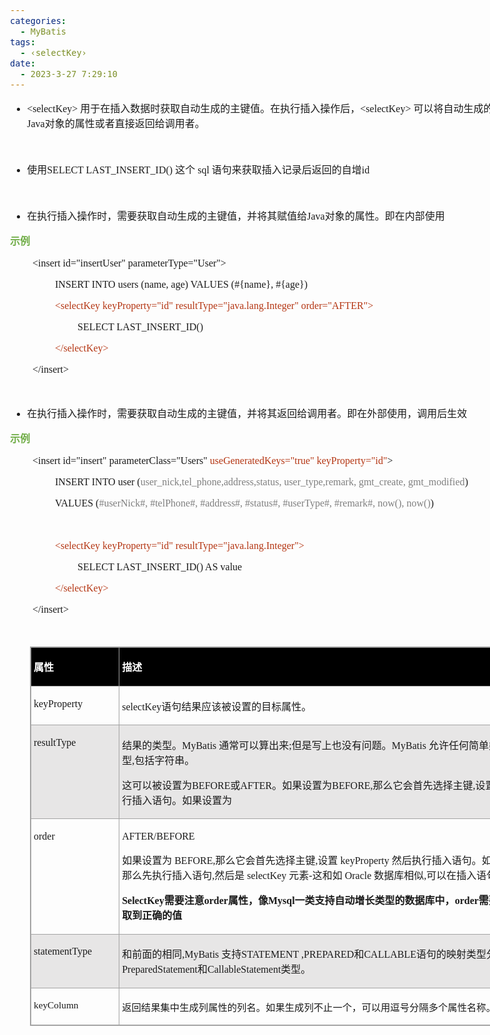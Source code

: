 ```yaml
---
categories:
  - MyBatis
tags:
  - ‹selectKey›
date:
  - 2023-3-27 7:29:10
---
```


<body lang=zh-CN style='font-family:"Microsoft YaHei UI";font-size:12.0pt'>
<!--StartFragment-->

<div style='direction:ltr;border-width:100%'>

<div style='direction:ltr;margin-top:0in;margin-left:0in;width:9.3354in'>

<div style='direction:ltr;margin-top:0in;margin-left:0in;width:9.3354in'>

<ul type=disc style='direction:ltr;unicode-bidi:embed;margin-top:0in;
 margin-bottom:0in'>
 <li style='margin-top:0;margin-bottom:0;vertical-align:middle'><span
     style='font-family:"Comic Sans MS";font-size:12.0pt' lang=zh-CN>&lt;selectKey&gt;</span><span
     style='font-family:"Comic Sans MS";font-size:12.0pt' lang=en-US> </span><span
     style='font-family:"Microsoft YaHei UI";font-size:12.0pt' lang=zh-CN>用于在插入数据时获取自动生成的主键值。在执行插入操作后，</span><span
     style='font-family:"Comic Sans MS";font-size:12.0pt' lang=zh-CN>&lt;selectKey&gt;</span><span
     style='font-family:"Comic Sans MS";font-size:12.0pt' lang=en-US> </span><span
     style='font-family:"Microsoft YaHei UI";font-size:12.0pt' lang=zh-CN>可以将自动生成的主键值赋值给</span><span
     style='font-family:"Comic Sans MS";font-size:12.0pt' lang=zh-CN>Java</span><span
     style='font-family:"Microsoft YaHei UI";font-size:12.0pt' lang=zh-CN>对象的属性或者直接返回给调用者。</span></li>
</ul>

<p style='margin-left:.375in;font-family:"Comic Sans MS";font-size:
12.0pt'>&nbsp;</p>

<ul type=disc style='direction:ltr;unicode-bidi:embed;margin-top:0in;
 margin-bottom:0in'>
 <li style='margin-top:0;margin-bottom:0;vertical-align:middle'><span
     style='font-family:"Microsoft YaHei UI";font-size:12.0pt' lang=zh-CN>使用</span><span
     style='font-family:"Comic Sans MS";font-size:12.0pt' lang=zh-CN>SELECT
     LAST_INSERT_ID() </span><span style='font-family:"Microsoft YaHei UI";
     font-size:12.0pt' lang=zh-CN>这个</span><span style='font-family:"Comic Sans MS";
     font-size:12.0pt' lang=en-US> </span><span style='font-family:"Comic Sans MS";
     font-size:12.0pt' lang=zh-CN>sql</span><span style='font-family:"Comic Sans MS";
     font-size:12.0pt' lang=en-US> </span><span style='font-family:"Microsoft YaHei UI";
     font-size:12.0pt' lang=zh-CN>语句来获取插入记录后返回的自增</span><span style='font-family:
     "Comic Sans MS";font-size:12.0pt' lang=zh-CN>id</span></li>
</ul>

<p style='font-family:"Comic Sans MS";font-size:12.0pt'>&nbsp;</p>

<ul type=disc style='direction:ltr;unicode-bidi:embed;margin-top:0in;
 margin-bottom:0in'>
 <li style='margin-top:0;margin-bottom:0;vertical-align:middle'><span
     style='font-family:"Microsoft YaHei UI";font-size:12.0pt'>在执行插入操作时，需要获取自动生成的主键值，并将其赋值给</span><span
     style='font-family:"Comic Sans MS";font-size:12.0pt'>Java</span><span
     style='font-family:"Microsoft YaHei UI";font-size:12.0pt'>对象的属性。即在内部使用</span></li>
</ul>

<p style='font-family:"Microsoft YaHei UI";font-size:12.0pt;
color:#70AD47'><span style='font-weight:bold'>示例</span></p>

<p style='margin-left:.375in;font-family:"Comic Sans MS";font-size:
12.0pt'>&lt;insert id=&quot;insertUser&quot; parameterType=&quot;User&quot;&gt;</p>

<p style='margin-left:.75in;font-family:"Comic Sans MS";font-size:
12.0pt'>INSERT INTO users (name, age) VALUES (#{name}, #{age})</p>

<p style='margin-left:.75in;font-family:"Comic Sans MS";font-size:
12.0pt;color:#B43512'>&lt;selectKey keyProperty=&quot;id&quot;
resultType=&quot;java.lang.Integer&quot; order=&quot;AFTER&quot;&gt;</p>

<p style='margin-left:1.125in;font-family:"Comic Sans MS";
font-size:12.0pt'>SELECT LAST_INSERT_ID()</p>

<p style='margin-left:.75in;font-family:"Comic Sans MS";font-size:
12.0pt;color:#B43512'>&lt;/selectKey&gt;</p>

<p style='margin-left:.375in;font-family:"Comic Sans MS";font-size:
12.0pt'>&lt;/insert&gt;</p>

<p style='margin-left:.375in;font-family:"Comic Sans MS";font-size:
11.0pt'>&nbsp;</p>

<ul type=disc style='direction:ltr;unicode-bidi:embed;margin-top:0in;
 margin-bottom:0in'>
 <li style='margin-top:0;margin-bottom:0;vertical-align:middle'><span
     style='font-family:"Microsoft YaHei UI";font-size:12.0pt'>在执行插入操作时，需要获取自动生成的主键值，并将其返回给调用者。即在外部使用，调用后生效</span></li>
</ul>

<p style='font-family:"Microsoft YaHei UI";font-size:12.0pt;
color:#70AD47'><span style='font-weight:bold'>示例</span></p>

<p style='margin-left:.375in;font-family:"Comic Sans MS";font-size:
12.0pt'><span lang=zh-CN>&lt;insert id=&quot;insert&quot;
parameterClass=&quot;User</span><span lang=en-US>s</span><span lang=zh-CN>&quot;</span><span
lang=en-US> </span><span style='color:#B43512' lang=zh-CN>useGeneratedKeys=&quot;true&quot;
keyProperty=&quot;id&quot;</span><span lang=zh-CN>&gt;</span></p>

<p style='margin-left:.75in;font-family:"Comic Sans MS";font-size:
12.0pt'><span lang=zh-CN>INSERT INTO user</span><span lang=en-US> </span><span
lang=zh-CN>(</span><span style='color:#7F7F7F' lang=zh-CN>user_nick,tel_phone,address,status,
user_type,remark, gmt_create, gmt_modified</span><span lang=zh-CN>)</span></p>

<p style='margin-left:.75in;font-family:"Comic Sans MS";font-size:
12.0pt'><span lang=zh-CN>VALUES (</span><span style='color:#7F7F7F' lang=zh-CN>#userNick#,
#telPhone#, #address#, #status#,</span><span style='color:#7F7F7F' lang=en-US> </span><span
style='color:#7F7F7F' lang=zh-CN>#userType#, #remark#, now(), now()</span><span
lang=zh-CN>)</span></p>

<p style='margin-left:.75in;font-family:"Comic Sans MS";font-size:
12.0pt'>&nbsp;</p>

<p style='margin-left:.75in;font-family:"Comic Sans MS";font-size:
12.0pt;color:#B43512'>&lt;selectKey keyProperty=&quot;id&quot;
resultType=&quot;java.lang.Integer&quot;&gt;</p>

<p style='margin-left:1.125in;font-family:"Comic Sans MS";
font-size:12.0pt'>SELECT LAST_INSERT_ID() AS value</p>

<p style='margin-left:.75in;font-family:"Comic Sans MS";font-size:
12.0pt;color:#B43512'>&lt;/selectKey&gt;</p>

<p style='margin-left:.375in;font-family:"Comic Sans MS";font-size:
12.0pt'>&lt;/insert&gt;</p>

<p style='margin-left:.375in;font-family:"Comic Sans MS";font-size:
11.5pt;color:#ED7D31' lang=en-US>&nbsp;</p>

<div style='direction:ltr'>

<table border=1 cellpadding=0 cellspacing=0 valign=top style='direction:ltr;
 border-collapse:collapse;border-style:solid;border-color:#A3A3A3;border-width:
 1pt;margin-left:.3333in' title="" summary="">
 <tr>
  <td style='border-style:solid;border-color:#A3A3A3;border-width:1pt;
  background-color:black;vertical-align:top;width:1.3576in;padding:2.0pt 3.0pt 2.0pt 3.0pt'>
  <p style='font-family:"Microsoft YaHei UI";font-size:12.0pt;
  color:white'><span style='font-weight:bold'>属性</span></p>
  </td>
  <td style='border-style:solid;border-color:#A3A3A3;border-width:1pt;
  background-color:black;vertical-align:top;width:7.5145in;padding:2.0pt 3.0pt 2.0pt 3.0pt'>
  <p style='font-family:"Microsoft YaHei UI";font-size:12.0pt;
  color:white'><span style='font-weight:bold'>描述</span></p>
  </td>
 </tr>
 <tr>
  <td style='border-style:solid;border-color:#A3A3A3;border-width:1pt;
  vertical-align:top;width:1.3576in;padding:2.0pt 3.0pt 2.0pt 3.0pt'>
  <p style='font-family:"Comic Sans MS";font-size:12.0pt'>keyProperty</p>
  </td>
  <td style='border-style:solid;border-color:#A3A3A3;border-width:1pt;
  vertical-align:top;width:7.5145in;padding:2.0pt 3.0pt 2.0pt 3.0pt'>
  <p style='font-size:12.0pt'><span style='font-family:"Comic Sans MS"'>selectKey</span><span
  style='font-family:"Microsoft YaHei UI"'>语句结果应该被设置的目标属性。</span></p>
  </td>
 </tr>
 <tr>
  <td style='border-style:solid;border-color:#A3A3A3;border-width:1pt;
  background-color:#E7E6E6;vertical-align:top;width:1.3576in;padding:2.0pt 3.0pt 2.0pt 3.0pt'>
  <p style='font-family:"Comic Sans MS";font-size:12.0pt'>resultType</p>
  </td>
  <td style='border-style:solid;border-color:#A3A3A3;border-width:1pt;
  background-color:#E7E6E6;vertical-align:top;width:7.584in;padding:2.0pt 3.0pt 2.0pt 3.0pt'>
  <p style='font-size:12.0pt'><span style='font-family:"Microsoft YaHei UI"'>结果的类型。</span><span
  style='font-family:"Comic Sans MS"'>MyBatis </span><span style='font-family:
  "Microsoft YaHei UI"'>通常可以算出来</span><span style='font-family:"Comic Sans MS"'>;</span><span
  style='font-family:"Microsoft YaHei UI"'>但是写上也没有问题。</span><span
  style='font-family:"Comic Sans MS"'>MyBatis </span><span style='font-family:
  "Microsoft YaHei UI"'>允许任何简单类型用作主键的类型</span><span style='font-family:"Comic Sans MS"'>,</span><span
  style='font-family:"Microsoft YaHei UI"'>包括字符串。</span></p>
  <p style='font-size:12.0pt'><span style='font-family:"Microsoft YaHei UI"'>这可以被设置为</span><span
  style='font-family:"Comic Sans MS"'>BEFORE</span><span style='font-family:
  "Microsoft YaHei UI"'>或</span><span style='font-family:"Comic Sans MS"'>AFTER</span><span
  style='font-family:"Microsoft YaHei UI"'>。如果设置为</span><span style='font-family:
  "Comic Sans MS"'>BEFORE,</span><span style='font-family:"Microsoft YaHei UI"'>那么它会首先选择主键</span><span
  style='font-family:"Comic Sans MS"'>,</span><span style='font-family:"Microsoft YaHei UI"'>设置</span><span
  style='font-family:"Comic Sans MS"'>keyProperty </span><span
  style='font-family:"Microsoft YaHei UI"'>然后执行插入语句。如果设置为</span></p>
  </td>
 </tr>
 <tr>
  <td style='border-style:solid;border-color:#A3A3A3;border-width:1pt;
  vertical-align:top;width:1.3576in;padding:2.0pt 3.0pt 2.0pt 3.0pt'>
  <p style='font-family:"Comic Sans MS";font-size:12.0pt'>order</p>
  </td>
  <td style='border-style:solid;border-color:#A3A3A3;border-width:1pt;
  vertical-align:top;width:7.559in;padding:2.0pt 3.0pt 2.0pt 3.0pt'>
  <p style='font-family:"Comic Sans MS";font-size:12.0pt'><span
  lang=zh-CN>AFTER</span><span lang=en-US>/</span><span lang=zh-CN>BEFORE</span></p>
  <p style='font-size:12.0pt'><span style='font-family:"Microsoft YaHei UI"'>如果设置为</span><span
  style='font-family:"Comic Sans MS"'> BEFORE,</span><span style='font-family:
  "Microsoft YaHei UI"'>那么它会首先选择主键</span><span style='font-family:"Comic Sans MS"'>,</span><span
  style='font-family:"Microsoft YaHei UI"'>设置</span><span style='font-family:
  "Comic Sans MS"'> keyProperty </span><span style='font-family:"Microsoft YaHei UI"'>然后执行插入语句。如果设置为</span><span
  style='font-family:"Comic Sans MS"'> AFTER,</span><span style='font-family:
  "Microsoft YaHei UI"'>那么先执行插入语句</span><span style='font-family:"Comic Sans MS"'>,</span><span
  style='font-family:"Microsoft YaHei UI"'>然后是</span><span style='font-family:
  "Comic Sans MS"'> selectKey </span><span style='font-family:"Microsoft YaHei UI"'>元素</span><span
  style='font-family:"Comic Sans MS"'>-</span><span style='font-family:"Microsoft YaHei UI"'>这和如</span><span
  style='font-family:"Comic Sans MS"'> Oracle </span><span style='font-family:
  "Microsoft YaHei UI"'>数据库相似</span><span style='font-family:"Comic Sans MS"'>,</span><span
  style='font-family:"Microsoft YaHei UI"'>可以在插入语句中嵌入序列调用</span></p>
  <p style='font-size:12.0pt'><span style='font-weight:bold;
  font-family:"Comic Sans MS"'>SelectKey</span><span style='font-weight:bold;
  font-family:"Microsoft YaHei UI"'>需要注意</span><span style='font-weight:bold;
  font-family:"Comic Sans MS"'>order</span><span style='font-weight:bold;
  font-family:"Microsoft YaHei UI"'>属性，像</span><span style='font-weight:bold;
  font-family:"Comic Sans MS"'>Mysql</span><span style='font-weight:bold;
  font-family:"Microsoft YaHei UI"'>一类支持自动增长类型的数据库中，</span><span
  style='font-weight:bold;font-family:"Comic Sans MS"'>order</span><span
  style='font-weight:bold;font-family:"Microsoft YaHei UI"'>需要设置为</span><span
  style='font-weight:bold;font-family:"Comic Sans MS"'>after</span><span
  style='font-weight:bold;font-family:"Microsoft YaHei UI"'>才会取到正确的值</span></p>
  </td>
 </tr>
 <tr>
  <td style='border-style:solid;border-color:#A3A3A3;border-width:1pt;
  background-color:#E7E6E6;vertical-align:top;width:1.377in;padding:2.0pt 3.0pt 2.0pt 3.0pt'>
  <p style='font-family:"Comic Sans MS";font-size:12.0pt'>statementType</p>
  </td>
  <td style='border-style:solid;border-color:#A3A3A3;border-width:1pt;
  background-color:#E7E6E6;vertical-align:top;width:7.4951in;padding:2.0pt 3.0pt 2.0pt 3.0pt'>
  <p style='font-size:12.0pt'><span style='font-family:"Microsoft YaHei UI"'>和前面的相同</span><span
  style='font-family:"Comic Sans MS"'>,MyBatis </span><span style='font-family:
  "Microsoft YaHei UI"'>支持</span><span style='font-family:"Comic Sans MS"'>STATEMENT
  ,PREPARED</span><span style='font-family:"Microsoft YaHei UI"'>和</span><span
  style='font-family:"Comic Sans MS"'>CALLABLE</span><span style='font-family:
  "Microsoft YaHei UI"'>语句的映射类型分别代表</span><span style='font-family:"Comic Sans MS"'>PreparedStatement</span><span
  style='font-family:"Microsoft YaHei UI"'>和</span><span style='font-family:
  "Comic Sans MS"'>CallableStatement</span><span style='font-family:"Microsoft YaHei UI"'>类型。</span></p>
  </td>
 </tr>
 <tr>
  <td style='border-style:solid;border-color:#A3A3A3;border-width:1pt;
  vertical-align:top;width:1.3576in;padding:2.0pt 3.0pt 2.0pt 3.0pt'>
  <p style='font-family:"Comic Sans MS";font-size:11.5pt'>keyColumn</p>
  </td>
  <td style='border-style:solid;border-color:#A3A3A3;border-width:1pt;
  vertical-align:top;width:7.5145in;padding:2.0pt 3.0pt 2.0pt 3.0pt'>
  <p style='font-family:"Microsoft YaHei";font-size:11.5pt'>返回结果集中生成列属性的列名。如果生成列不止一个，可以用逗号分隔多个属性名称。</p>
  </td>
 </tr>
</table>

</div>

</div>

</div>

</div>

<!--EndFragment-->
</body>
